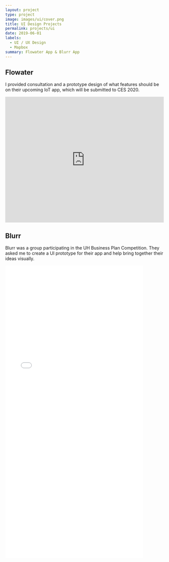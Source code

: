 ```yaml
---
layout: project
type: project
image: images/ui/cover.png
title: UI Design Projects
permalink: projects/ui
date: 2019-06-01
labels:
  - UI / UX Design
  - Mapbox
summary: Flowater App & Blurr App 
---
```


## Flowater

I provided consultation and a prototype design of what features should be on their upcoming IoT app, which will be submitted to CES 2020.

<iframe width="100%" height="400" src="https://www.youtube.com/embed/XUQ_NdL79a8" frameborder="0" allow="accelerometer; autoplay; encrypted-media; gyroscope; picture-in-picture" allowfullscreen></iframe>


## Blurr

Blurr was a group participating in the UH Business Plan Competition. They asked me to create a UI prototype for their app and help bring together their ideas visually.

<iframe width="438" height="930" src="//invis.io/DRRJ6NJZ6Q8" frameborder="0" allowfullscreen></iframe>



